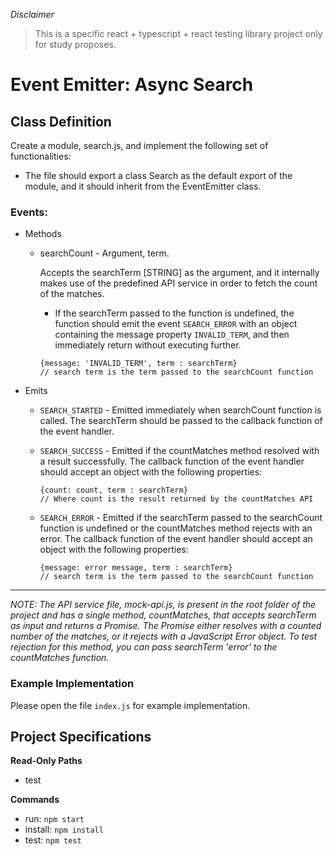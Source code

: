 *Disclaimer*

> This is a specific react + typescript + react testing library project only for study proposes.

# Event Emitter: Async Search

## Class Definition
Create a module, search.js, and implement the following set of functionalities:

- The file should export a class Search as the default export of the module, and it should inherit from the EventEmitter class.

### Events:

- Methods
  - searchCount - Argument, term. 
    
    Accepts the searchTerm [STRING] as the argument, and it internally makes use of the predefined API service in order to fetch the count of the matches.
      - If the searchTerm passed to the function is undefined, the function should emit the event `SEARCH_ERROR` with an object containing the message property `INVALID_TERM`, and then immediately return without executing further.
    ```
    {message: 'INVALID_TERM', term : searchTerm}
    // search term is the term passed to the searchCount function
    ```
    
- Emits
  - `SEARCH_STARTED` - Emitted immediately when searchCount function is called. The searchTerm should be passed to the callback function of the event handler.
  
  - `SEARCH_SUCCESS` - Emitted if the countMatches method resolved with a result successfully. The callback function of the event handler should accept an object with the following properties:
      ```
      {count: count, term : searchTerm}
      // Where count is the result returned by the countMatches API
      ```
  - `SEARCH_ERROR` - Emitted if the searchTerm passed to the searchCount function is undefined or the countMatches method rejects with an error.
  The callback function of the event handler should accept an object with the following properties:
    ```
    {message: error message, term : searchTerm}
    // search term is the term passed to the searchCount function
    ```
---   
_NOTE: The API service file, mock-api.js, is present in the root folder of the project and has a single method, countMatches, that accepts searchTerm as input and returns a Promise. The Promise either resolves with a counted number of the matches, or it rejects with a JavaScript Error object. To test rejection for this method, you can pass searchTerm 'error' to the countMatches function._

### Example Implementation

Please open the file `index.js` for example implementation.

## Project Specifications

**Read-Only Paths**
- test

**Commands**
- run: `npm start`
- install: `npm install`
- test: `npm test`

